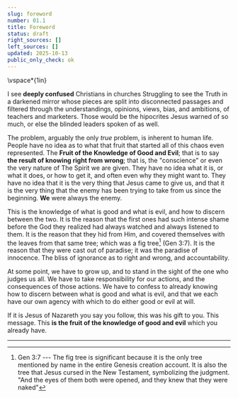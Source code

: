 ```yaml
---
slug: foreword
number: 01.1
title: Foreword
status: draft
right_sources: []
left_sources: []
updated: 2025-10-13
public_only_check: ok
---
```


\vspace*{1in}

I see **deeply confused** Christians in churches Struggling to see the Truth in a darkened mirror whose pieces are split into disconnected passages and filtered through the understandings, opinions, views, bias, and ambitions, of teachers and marketers. Those would be the hipocrites Jesus warned of so much, or else the blinded leaders spoken of as well.  

The problem, arguably the only _true_ problem, is inherent to human life. People have no idea as to what that fruit that started all of this chaos even represented. The **Fruit of the Knowledge of Good and Evil**; that is to say **the result of knowing right from wrong**; that is, the "conscience" or even the very nature of The Spirit we are given. They have no idea what it is, or what it does, or how to get it, and often even why they might want to. They have no idea that it is the very thing that Jesus came to give us, and that it is the very thing that the enemy has been trying to take from us since the beginning. **We** were always the enemy.  

This is the knowledge of what is good and what is evil, and how to discern between the two. It is the reason that the first ones had such intense shame before the God they realized had always watched and always listened to them. It is the reason that they hid from Him, and covered themselves with the leaves from that same tree; which was a fig tree[^00] (Gen 3:7). It is the reason that they were cast out of paradise; it was the paradise of innocence. The bliss of ignorance as to right and wrong, and accountability.  

At some point, we have to grow up, and to stand in the sight of the one who judges us all. We have to take responsibility for our actions, and the consequences of those actions. We have to confess to already knowing how to discern between what is good and what is evil, and that we each have our own agency with which to do either good or evil at will.  

If it is Jesus of Nazareth you say you follow, this was his gift to you. This message. This **is the fruit of the knowledge of good and evil** which you already have.

---

[^00]:Gen 3:7 --- The fig tree is significant because it is the only tree mentioned by name in the entire Genesis creation account. It is also the tree that Jesus cursed in the New Testament, symbolizing the judgment. "And the eyes of them both were opened, and they knew that they were naked"
